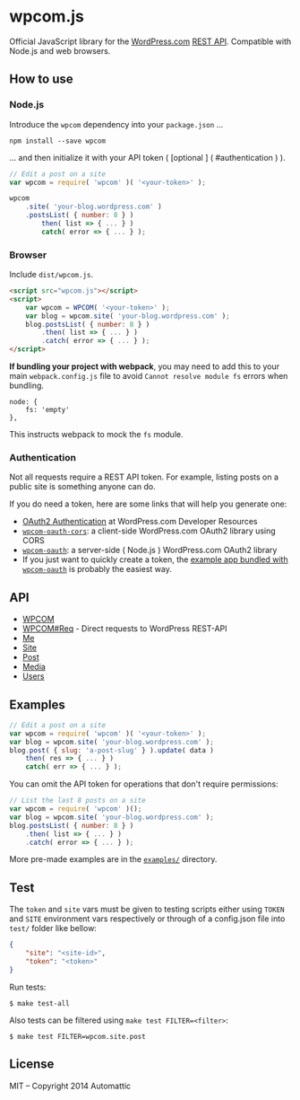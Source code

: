 wpcom.js
========

Official JavaScript library for the [WordPress.com][] [REST API][].
Compatible with Node.js and web browsers.

## How to use

### Node.js

Introduce the `wpcom` dependency into your `package.json` ...

```cli
npm install --save wpcom
```

... and then initialize it with your API token ( [optional ] ( #authentication ) ).


```js
// Edit a post on a site
var wpcom = require( 'wpcom' )( '<your-token>' );

wpcom
	.site( 'your-blog.wordpress.com' )
	.postsList( { number: 8 } )
		then( list => { ... } )
		catch( error => { ... } );
```

### Browser

Include `dist/wpcom.js`.

```html
<script src="wpcom.js"></script>
<script>
	var wpcom = WPCOM( '<your-token>' );
	var blog = wpcom.site( 'your-blog.wordpress.com' );
	blog.postsList( { number: 8 } )
		.then( list => { ... } )
		.catch( error => { ... } );
</script>
```

**If bundling your project with webpack**, you may need to add this to your main `webpack.config.js` file to avoid `Cannot resolve module fs` errors when bundling.

```
node: {
	fs: 'empty'
},
```

This instructs webpack to mock the `fs` module.

### Authentication

Not all requests require a REST API token. For example, listing posts on a
public site is something anyone can do.

If you do need a token, here are some links that will help you generate one:
- [OAuth2 Authentication]( https://developer.wordpress.com/docs/oauth2/)
	at WordPress.com Developer Resources
- [`wpcom-oauth-cors`]( https://github.com/Automattic/wpcom-oauth-cors ):
	a client-side WordPress.com OAuth2 library using CORS
- [`wpcom-oauth`]( https://github.com/Automattic/node-wpcom-oauth ):
	a server-side ( Node.js ) WordPress.com OAuth2 library
- If you just want to quickly create a token, the
	[example app bundled with `wpcom-oauth`]( https://github.com/Automattic/node-wpcom-oauth/tree/master/example )
	is probably the easiest way.

## API

* [WPCOM](./docs/wpcom.md )
* [WPCOM#Req](./docs/wpcom.req.md ) - Direct requests to WordPress REST-API
* [Me](./docs/me.md )
* [Site](./docs/site.md )
* [Post](./docs/post.md )
* [Media](./docs/media.md )
* [Users](./docs/users.md )

## Examples

```js
// Edit a post on a site
var wpcom = require( 'wpcom' )( '<your-token>' );
var blog = wpcom.site( 'your-blog.wordpress.com' );
blog.post( { slug: 'a-post-slug' } ).update( data )
	then( res => { ... } )
	catch( err => { ... } );
```

You can omit the API token for operations that don't require permissions:

```js
// List the last 8 posts on a site
var wpcom = require( 'wpcom' )();
var blog = wpcom.site( 'your-blog.wordpress.com' );
blog.postsList( { number: 8 } )
	.then( list => { ... } )
	.catch( error => { ... } );
```

More pre-made examples are in the [`examples/`](./examples/) directory.

## Test

The `token` and `site` vars must be given to testing scripts either using
`TOKEN` and `SITE` environment vars respectively or through of a
config.json file into `test/` folder like bellow:

```json
{
	"site": "<site-id>",
	"token": "<token>"
}
```

Run tests:

```cli
$ make test-all
```

Also tests can be filtered using `make test FILTER=<filter>`:

```cli
$ make test FILTER=wpcom.site.post
```

## License

MIT – Copyright 2014 Automattic

[Node.js]: http://nodejs.org
[REST API]: http://developer.wordpress.com/docs/api
[WordPress.com]: http://www.wordpress.com
[node-wpcom-oauth]: https://github.com/Automattic/node-wpcom-oauth
